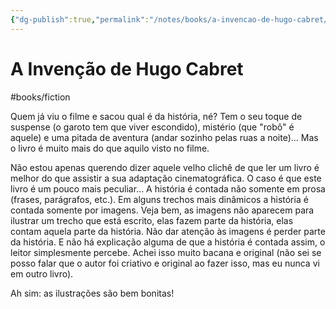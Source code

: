 ```yaml
---
{"dg-publish":true,"permalink":"/notes/books/a-invencao-de-hugo-cabret/","dgHomeLink":true,"dgPassFrontmatter":false,"dgShowBacklinks":true,"dgShowLocalGraph":false}
---
```



# A Invenção de Hugo Cabret

#books/fiction 

Quem já viu o filme e sacou qual é da história, né? Tem o seu toque de suspense (o garoto tem que viver escondido), mistério (que "robô" é aquele) e uma pitada de aventura (andar sozinho pelas ruas a noite)... Mas o livro é muito mais do que aquilo visto no filme.

Não estou apenas querendo dizer aquele velho clichê de que ler um livro é melhor do que assistir a sua adaptação cinematográfica. O caso é que este livro é um pouco mais peculiar... A história é contada não somente em prosa (frases, parágrafos, etc.). Em alguns trechos mais dinâmicos a história é contada somente por imagens. Veja bem, as imagens não aparecem para ilustrar um trecho que está escrito, elas fazem parte da história, elas contam aquela parte da história. Não dar atenção às imagens é perder parte da história. E não há explicação alguma de que a história é contada assim, o leitor simplesmente percebe. Achei isso muito bacana e original (não sei se posso falar que o autor foi criativo e original ao fazer isso, mas eu nunca vi em outro livro).

Ah sim: as ilustrações são bem bonitas!
